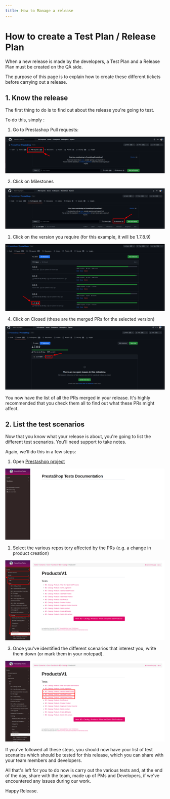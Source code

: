 ```yaml
---
title: How to Manage a release
---
```



# How to create a Test Plan / Release Plan


When a new release is made by the developers, a Test Plan and a Release Plan must be created on the QA side. 

The purpose of this page is to explain how to create these different tickets before carrying out a release. 

## 1. Know the release

The first thing to do is to find out about the release you're going to test. 

To do this, simply : 

1. Go to Prestashop Pull requests: 

![Pull request](images/release_manager_img_1.png)

2. Click on Milestones

![Milestones](images/release_manager_img_2.png)

1. Click on the version you require (for this example, it will be 1.7.8.9) 

![Version](images/release_manager_img_3.png)

4. Click on Closed (these are the merged PRs for the selected version) 

![Closed](images/release_manager_img_4.png)

You now have the list of all the PRs merged in your release. It's highly recommended that you check them all to find out what these PRs might affect. 




## 2. List the test scenarios

Now that you know what your release is about, you're going to list the different test scenarios. You'll need support to take notes. 

Again, we'll do this in a few steps: 

1. Open [Prestashop project](https://build.prestashop-project.org/test-scenarios/)

![Tests](images/release_manager_img_19.png)

1. Select the various repository affected by the PRs (e.g. a change in product creation) 

![test repos](images/release_manager_img_20.png)

3. Once you've identified the different scenarios that interest you, write them down (or mark them in your notepad). 

![Tests2](images/release_manager_img_21.png)


If you've followed all these steps, you should now have your list of test scenarios which should be tested for this release, which you can share with your team members and developers. 

All that's left for you to do now is carry out the various tests and, at the end of the day, share with the team, made up of PMs and Developers, if we've encountered any issues during our work.

Happy Release.